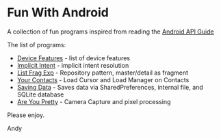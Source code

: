 Fun With Android
================

A collection of fun programs inspired from reading the [Android API Guide](http://developer.android.com/guide/index.html)

The list of programs:
* [Device Features](https:./FunWithAndroid/tree/master/Introduction/DeviceCompatibility/DeviceFeatures) - list of device features
* [Implicit Intent](https:./FunWithAndroid/tree/master/AppComponents/ImplicitIntent) - implicit intent resolution
* [List Frag Exp](https:./FunWithAndroid/tree/master/AppComponents/ListFragExp) - Repository pattern, master/detail as fragment
* [Your Contacts](https:./FunWithAndroid/tree/master/AppComponents/YourContacts) - Load Cursor and Load Manager on Contacts
* [Saving Data](https:./FunWithAndroid/tree/master/AppComponents/SavingData) - Saves data via SharedPreferences, internal file, and SQLite database
* [Are You Pretty](https:./FunWithAndroid/tree/master/MultiMedia/MyApplication2) - Camera Capture and pixel processing


Please enjoy.


Andy